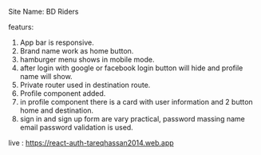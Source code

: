 Site Name: BD Riders

featurs: 

1) App bar is responsive.
2) Brand name work as home button.
3) hamburger menu shows in mobile mode.
4) after login with google or facebook login button will hide and profile name will show.
5) Private router used in destination route.
6) Profile component added. 
7) in profile component there is a card with user information and 2 button home and destination.
8) sign in and sign up form are vary practical, password massing name email password validation is used.


live : https://react-auth-tareqhassan2014.web.app